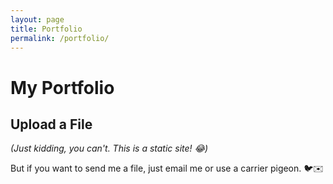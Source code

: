 ```yaml
---
layout: page
title: Portfolio
permalink: /portfolio/
---
```


# My Portfolio

## Upload a File  
*(Just kidding, you can't. This is a static site! 😂)*  

But if you want to send me a file, just email me or use a carrier pigeon. 🐦✉️  